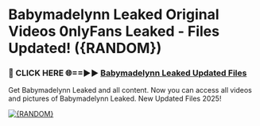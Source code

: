 # Babymadelynn Leaked Original Videos 0nlyFans Leaked - Files Updated! ({RANDOM})

<h3>🔴 CLICK HERE 🌐==►► <a href="https://betterlinks.top/A2PfLJ" rel="nofollow">Babymadelynn Leaked Updated Files</a></h3>

Get Babymadelynn Leaked and all content. Now you can access all videos and pictures of Babymadelynn Leaked. New Updated Files 2025!

[![{RANDOM}](https://i.imgur.com/ppqm5kG.gif)](https://betterlinks.top/A2PfLJ)
